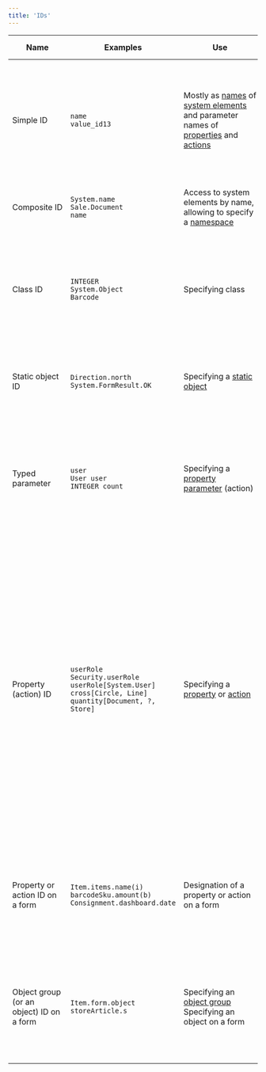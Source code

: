 ```yaml
---
title: 'IDs'
---
```


|Name                |Examples|Use|Description|Technical description|
|--------------------|---|---|---|---|
|Simple ID           |`name`<br/>`value_id13`|Mostly as [names](Naming.md) of [system elements](Element_identification.md) and parameter names of [properties](Properties.md) and [actions](Actions.md)|A sequence of upper- and/or lower-case English letters, digits, and underscores `_`. The first character of the ID must be a letter|`[a-zA-Z][a-zA-Z0-9_]*`|
|Composite ID     |`System.name`<br/>`Sale.Document`<br/>`name`|Access to system elements by name, allowing to specify a [namespace](Naming.md#namespace)|Two simple IDs separated by a dot, or one simple ID|`id.id` \| `id`|
|Class ID            |`INTEGER`<br/>`System.Object`<br/>`Barcode`|Specifying class|The ID of a [custom class](Classes.md) is specified by a composite ID, and the ID of a [built-in class](Built-in_classes.md) is specified by a special keyword|`cid` \| `INTEGER` \| `LONG` \| ...|
|Static object ID    |`Direction.north`<br/>`System.FormResult.OK`|Specifying a [static object](Static_objects.md)|ID of a user-defined class and name of a static object, separated by a dot|`cid.id`|
|Typed parameter     |`user`<br/>`User user`<br/>`INTEGER count`|Specifying a [property parameter](Properties.md) (action)|Optional class ID specifying the parameter class and compulsory simple ID specifying the parameter name|`classid id` \| `id`|
|Property (action) ID|`userRole`<br/>`Security.userRole`<br/>`userRole[System.User]`<br/>`cross[Circle, Line]`<br/>`quantity[Document, ?, Store]`|Specifying a [property](Properties.md) or [action](Actions.md)|A composite ID or a composite ID along with the signature of a property (action). The signature is specified by a list of property (action) parameter classes, separated by commas. Each class is described by a class ID or a question mark `?`, if the parameter class is unknown or not important for the unambiguous specifying of the property (action)|`cid` \| `cid[classid1\|'?', ..., classidN\|'?']`|
|Property or action ID on a form|`Item.items.name(i)`<br/>`barcodeSku.amount(b)`<br/>`Consignment.dashboard.date`|Designation of a property or action on a form |The name of the form, specified by a composite ID, and the name of a property (action) on the form, separated by a dot|`cid.id` \| `cid.id(id1,...,idN)`|
|Object group (or an object) ID on a form|`Item.form.object`<br/>`storeArticle.s`|Specifying an [object group](Form_structure.md)<br/>Specifying an object on a form|The name of the form, specified by a composite ID, and the object group name (or object name), separated by a dot|`cid.id`|
